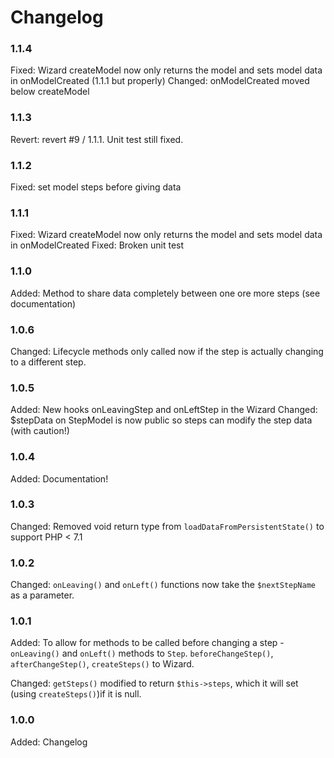 # Changelog

### 1.1.4
Fixed:      Wizard createModel now only returns the model and sets model data in onModelCreated (1.1.1 but properly)
Changed:    onModelCreated moved below createModel

### 1.1.3
Revert:      revert #9 / 1.1.1. Unit test still fixed.

### 1.1.2
Fixed:       set model steps before giving data

### 1.1.1

Fixed:      Wizard createModel now only returns the model and sets model data in onModelCreated
Fixed:      Broken unit test

### 1.1.0

Added:      Method to share data completely between one ore more steps (see documentation)

### 1.0.6

Changed:    Lifecycle methods only called now if the step is actually changing to a different step.

### 1.0.5

Added:      New hooks onLeavingStep and onLeftStep in the Wizard
Changed:    $stepData on StepModel is now public so steps can modify the step data (with caution!)      

### 1.0.4

Added:      Documentation!

### 1.0.3

Changed:    Removed void return type from `loadDataFromPersistentState()` to support PHP < 7.1

### 1.0.2

Changed:    `onLeaving()` and `onLeft()` functions now take the `$nextStepName` as a parameter.

### 1.0.1

Added:      To allow for methods to be called before changing a step - `onLeaving()` and `onLeft()` methods to `Step`.
`beforeChangeStep()`, `afterChangeStep()`, `createSteps()` to Wizard. 

Changed:    `getSteps()` modified to return `$this->steps`, which it will set (using `createSteps()`)if it is null. 

### 1.0.0

Added:      Changelog
